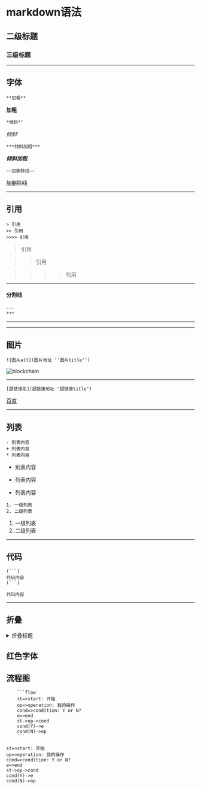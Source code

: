 # markdown语法

## 二级标题

### 三级标题

---

## 字体

```
**加粗**
```
**加粗**

```
*倾斜*’
```
*倾斜*’
```
***倾斜加粗***

```
***倾斜加粗***

```
~~加删除线~~
```
~~加删除线~~

---
## 引用

```
> 引用
>> 引用
>>>> 引用
```
> 引用

>> 引用

>>>> 引用

---

#### 分割线

``` bash
---
***
```

---

***

## 图片

```
![图片alt](图片地址 ''图片title'')
```
![blockchain](https://ss0.bdstatic.com/70cFvHSh_Q1YnxGkpoWK1HF6hhy/it/u=702257389,1274025419&fm=27&gp=0.jpg "区块链")

---

```
[超链接名](超链接地址 "超链接title")
```

[百度](https://baaidu.com)

---

## 列表

```
- 别表内容
+ 列表内容
* 列表内容
```

- 别表内容
+ 列表内容
* 列表内容


```
1. 一级列表
2. 二级列表
```

1. 一级列表
2. 二级列表

---

## 代码

```
(```)
代码内容
(```)
```

```
代码内容
```

---

## 折叠
<details>
    <summary>折叠标题</summary>

    折叠内容
</details>

## 红色字体
<font color="red" size=3></font>

## 流程图

```
    ```flow
    st=>start: 开始
    op=>operation: 我的操作
    cond=>condition: Y or N?
    e=>end
    st->op->cond
    cond(Y)->e
    cond(N)->op
    ```
```

```flow
st=>start: 开始
op=>operation: 我的操作
cond=>condition: Y or N?
e=>end
st->op->cond
cond(Y)->e
cond(N)->op
```
